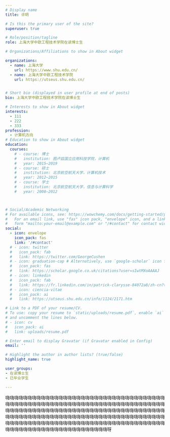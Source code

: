 ```yaml
---
# Display name
title: 许玥

# Is this the primary user of the site?
superuser: true

# Role/position/tagline
role: 上海大学中欧工程技术学院在读博士生

# Organizations/Affiliations to show in About widget

organizations:
  - name: 上海大学
    url: https://www.shu.edu.cn/
  - name: 上海大学中欧工程技术学院
    url: https://utseus.shu.edu.cn/ 


# Short bio (displayed in user profile at end of posts)
bio: 上海大学中欧工程技术学院在读博士生

# Interests to show in About widget
interests:
  - 111
  - 222
  - 333
profession:
  - 计算机方向
# Education to show in About widget
education:
  courses:
    # - course: 博士
    #   institution: 图卢兹国立应用科技学院，计算机
    #   year: 2015–2019
    # - course: 硕士
    #   institution: 北京航空航天大学，计算机技术
    #   year: 2012–2015
    # - course: 学士
    #   institution: 北京航空航天大学，信息与计算科学
    #   year: 2008–2012



# Social/Academic Networking
# For available icons, see: https://wowchemy.com/docs/getting-started/page-builder/#icons
#   For an email link, use "fas" icon pack, "envelope" icon, and a link in the
#   form "mailto:your-email@example.com" or "/#contact" for contact widget.
social:
  - icon: envelope
    icon_pack: fas
    link: '/#contact'
  # - icon: twitter
  #   icon_pack: fab
  #   link: https://twitter.com/GeorgeCushen
  # - icon: graduation-cap # Alternatively, use `google-scholar` icon from `ai` icon pack
  #   icon_pack: fas
  #   link: https://scholar.google.co.uk/citations?user=sIwtMXoAAAAJ
  # - icon: linkedin
  #   icon_pack: fab
  #   link: https://fr.linkedin.com/in/patrick-clarysse-84072a8/zh-cn?trk=people-guest_people_search-card
  # - icon: ciencia-vitae
  #   icon_pack: ai
  #   link: https://utseus.shu.edu.cn/info/1124/2171.htm

# Link to a PDF of your resume/CV.
# To use: copy your resume to `static/uploads/resume.pdf`, enable `ai` icons in `params.toml`,
# and uncomment the lines below.
# - icon: cv
#   icon_pack: ai
#   link: uploads/resume.pdf

# Enter email to display Gravatar (if Gravatar enabled in Config)
email: ''

# Highlight the author in author lists? (true/false)
highlight_name: true

user_groups:
- 在读博士生
- 已毕业学生

---
```


嗨嗨嗨嗨嗨嗨嗨嗨嗨嗨嗨嗨嗨嗨嗨嗨嗨嗨嗨嗨嗨嗨嗨嗨嗨嗨嗨嗨嗨嗨嗨嗨嗨嗨嗨嗨嗨嗨嗨嗨嗨嗨嗨嗨嗨嗨嗨嗨嗨嗨嗨嗨嗨嗨嗨嗨嗨嗨嗨嗨嗨嗨嗨嗨嗨嗨嗨嗨嗨嗨嗨嗨嗨嗨嗨嗨嗨嗨嗨嗨嗨嗨嗨嗨嗨嗨嗨嗨嗨嗨嗨嗨嗨嗨嗨嗨嗨嗨嗨嗨嗨嗨嗨嗨嗨嗨嗨嗨嗨嗨嗨嗨嗨嗨嗨嗨嗨嗨嗨嗨嗨嗨嗨嗨嗨嗨嗨嗨嗨嗨嗨嗨嗨嗨嗨嗨嗨嗨嗨嗨嗨嗨嗨嗨嗨嗨嗨嗨嗨嗨嗨嗨嗨嗨嗨嗨嗨嗨嗨嗨嗨嗨嗨嗨嗨嗨嗨嗨嗨嗨嗨嗨嗨嗨嗨嗨嗨嗨嗨嗨嗨嗨嗨嗨嗨嗨嗨嗨嗨嗨嗨嗨嗨嗨嗨嗨嗨嗨嗨嗨嗨嗨嗨呀

